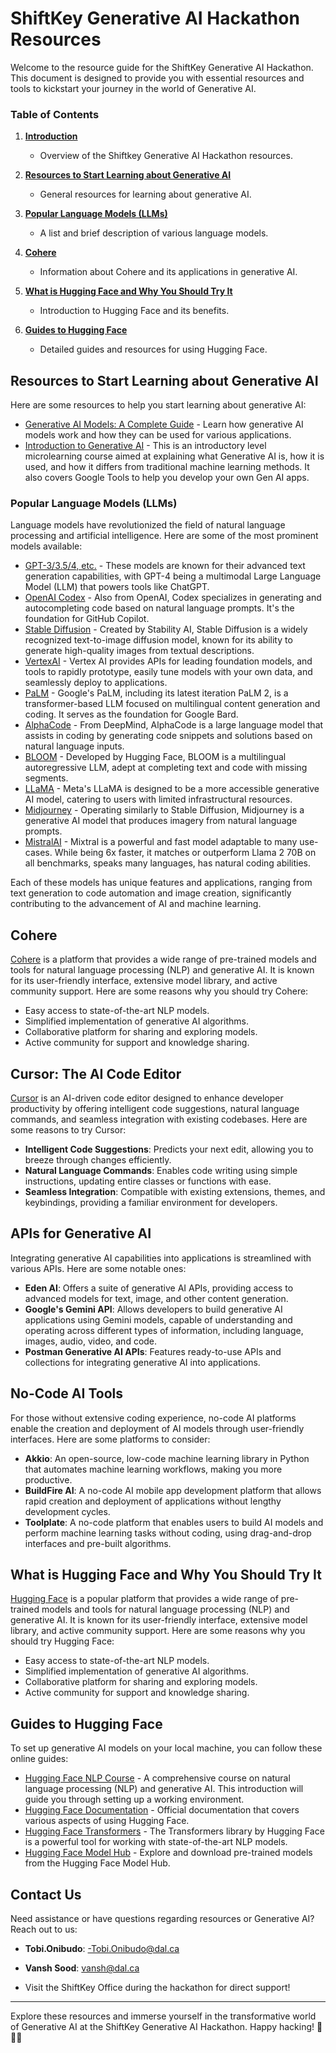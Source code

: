 # ShiftKey Generative AI Hackathon Resources

Welcome to the resource guide for the ShiftKey Generative AI Hackathon. This document is designed to provide you with essential resources and tools to kickstart your journey in the world of Generative AI.

### Table of Contents

1. **[Introduction](#introduction)**

   - Overview of the Shiftkey Generative AI Hackathon resources.

2. **[Resources to Start Learning about Generative AI](#resources-to-start-learning-about-generative-ai)**

   - General resources for learning about generative AI.

3. **[Popular Language Models (LLMs)](#popular-language-models-llms)**

   - A list and brief description of various language models.

4. **[Cohere](#cohere)**

   - Information about Cohere and its applications in generative AI.

5. **[What is Hugging Face and Why You Should Try It](#what-is-hugging-face-and-why-you-should-try-it)**

   - Introduction to Hugging Face and its benefits.

6. **[Guides to Hugging Face](#guides-to-hugging-face)**
   - Detailed guides and resources for using Hugging Face.

## Resources to Start Learning about Generative AI

Here are some resources to help you start learning about generative AI:

- [Generative AI Models: A Complete Guide](https://www.eweek.com/artificial-intelligence/generative-ai-model/) - Learn how generative AI models work and how they can be used for various applications.
- [Introduction to Generative AI](https://www.cloudskillsboost.google/course_templates/536) - This is an introductory level microlearning course aimed at explaining what Generative AI is, how it is used, and how it differs from traditional machine learning methods. It also covers Google Tools to help you develop your own Gen AI apps.

### Popular Language Models (LLMs)

Language models have revolutionized the field of natural language processing and artificial intelligence. Here are some of the most prominent models available:

- [GPT-3/3.5/4, etc.](https://openai.com/product) - These models are known for their advanced text generation capabilities, with GPT-4 being a multimodal Large Language Model (LLM) that powers tools like ChatGPT.
- [OpenAI Codex](https://openai.com/blog/openai-codex) - Also from OpenAI, Codex specializes in generating and autocompleting code based on natural language prompts. It's the foundation for GitHub Copilot.
- [Stable Diffusion](https://stability.ai/) - Created by Stability AI, Stable Diffusion is a widely recognized text-to-image diffusion model, known for its ability to generate high-quality images from textual descriptions.
- [VertexAI](https://cloud.google.com/generative-ai-studio?hl=en) - Vertex AI provides APIs for leading foundation models, and tools to rapidly prototype, easily tune models with your own data, and seamlessly deploy to applications.
- [PaLM](https://ai.google/discover/palm2/) - Google's PaLM, including its latest iteration PaLM 2, is a transformer-based LLM focused on multilingual content generation and coding. It serves as the foundation for Google Bard.
- [AlphaCode](https://deepmind.google/discover/blog/competitive-programming-with-alphacode/) - From DeepMind, AlphaCode is a large language model that assists in coding by generating code snippets and solutions based on natural language inputs.
- [BLOOM](https://huggingface.co/bigscience/bloom) - Developed by Hugging Face, BLOOM is a multilingual autoregressive LLM, adept at completing text and code with missing segments.
- [LLaMA](https://ai.meta.com/llama/) - Meta's LLaMA is designed to be a more accessible generative AI model, catering to users with limited infrastructural resources.
- [Midjourney](https://path-to-midjourney) - Operating similarly to Stable Diffusion, Midjourney is a generative AI model that produces imagery from natural language prompts.
- [MistralAI](https://huggingface.co/mistralai) - Mixtral is a powerful and fast model adaptable to many use-cases. While being 6x faster, it matches or outperform Llama 2 70B on all benchmarks, speaks many languages, has natural coding abilities.

Each of these models has unique features and applications, ranging from text generation to code automation and image creation, significantly contributing to the advancement of AI and machine learning.

## Cohere

[Cohere](https://cohere.ai/) is a platform that provides a wide range of pre-trained models and tools for natural language processing (NLP) and generative AI. It is known for its user-friendly interface, extensive model library, and active community support. Here are some reasons why you should try Cohere:

- Easy access to state-of-the-art NLP models.
- Simplified implementation of generative AI algorithms.
- Collaborative platform for sharing and exploring models.
- Active community for support and knowledge sharing.

## Cursor: The AI Code Editor

[Cursor](https://www.cursor.com/) is an AI-driven code editor designed to enhance developer productivity by offering intelligent code suggestions, natural language commands, and seamless integration with existing codebases. Here are some reasons to try Cursor:

- **Intelligent Code Suggestions**: Predicts your next edit, allowing you to breeze through changes efficiently.
- **Natural Language Commands**: Enables code writing using simple instructions, updating entire classes or functions with ease.
- **Seamless Integration**: Compatible with existing extensions, themes, and keybindings, providing a familiar environment for developers.

## APIs for Generative AI

Integrating generative AI capabilities into applications is streamlined with various APIs. Here are some notable ones:

- **Eden AI**: Offers a suite of generative AI APIs, providing access to advanced models for text, image, and other content generation.
- **Google's Gemini API**: Allows developers to build generative AI applications using Gemini models, capable of understanding and operating across different types of information, including language, images, audio, video, and code.
- **Postman Generative AI APIs**: Features ready-to-use APIs and collections for integrating generative AI into applications.

## No-Code AI Tools

For those without extensive coding experience, no-code AI platforms enable the creation and deployment of AI models through user-friendly interfaces. Here are some platforms to consider:

- **Akkio**: An open-source, low-code machine learning library in Python that automates machine learning workflows, making you more productive.
- **BuildFire AI**: A no-code AI mobile app development platform that allows rapid creation and deployment of applications without lengthy development cycles.
- **Toolplate**: A no-code platform that enables users to build AI models and perform machine learning tasks without coding, using drag-and-drop interfaces and pre-built algorithms.

## What is Hugging Face and Why You Should Try It

[Hugging Face](https://huggingface.co/) is a popular platform that provides a wide range of pre-trained models and tools for natural language processing (NLP) and generative AI. It is known for its user-friendly interface, extensive model library, and active community support. Here are some reasons why you should try Hugging Face:

- Easy access to state-of-the-art NLP models.
- Simplified implementation of generative AI algorithms.
- Collaborative platform for sharing and exploring models.
- Active community for support and knowledge sharing.

## Guides to Hugging Face

To set up generative AI models on your local machine, you can follow these online guides:

- [Hugging Face NLP Course](https://huggingface.co/learn/nlp-course/chapter0/1) - A comprehensive course on natural language processing (NLP) and generative AI. This introduction will guide you through setting up a working environment.
- [Hugging Face Documentation](https://huggingface.co/docs) - Official documentation that covers various aspects of using Hugging Face.
- [Hugging Face Transformers](https://huggingface.co/transformers/) - The Transformers library by Hugging Face is a powerful tool for working with state-of-the-art NLP models.
- [Hugging Face Model Hub](https://huggingface.co/models) - Explore and download pre-trained models from the Hugging Face Model Hub.


## Contact Us

Need assistance or have questions regarding resources or Generative AI? Reach out to us:

- **Tobi.Onibudo**: -Tobi.Onibudo@dal.ca
- **Vansh Sood**: vansh@dal.ca

- Visit the ShiftKey Office during the hackathon for direct support!

---

Explore these resources and immerse yourself in the transformative world of Generative AI at the ShiftKey Generative AI Hackathon. Happy hacking! 🌟🌐🚀
